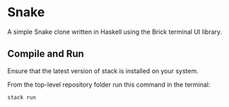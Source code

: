 # Snake

A simple Snake clone written in Haskell using the Brick terminal UI library.

## Compile and Run

Ensure that the latest version of stack is installed on your system.

From the top-level repository folder run this command in the terminal:

```bash
stack run
```
